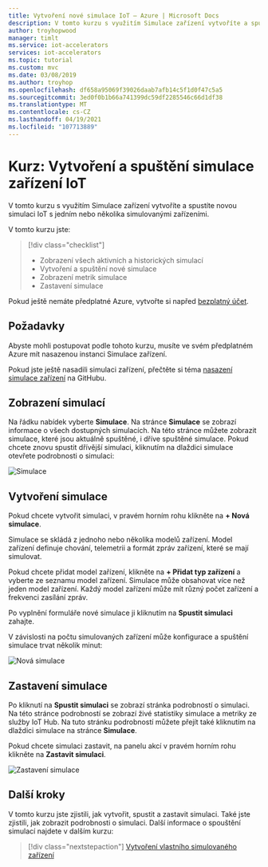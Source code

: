 ```yaml
---
title: Vytvoření nové simulace IoT – Azure | Microsoft Docs
description: V tomto kurzu s využitím Simulace zařízení vytvoříte a spustíte novou simulaci.
author: troyhopwood
manager: timlt
ms.service: iot-accelerators
services: iot-accelerators
ms.topic: tutorial
ms.custom: mvc
ms.date: 03/08/2019
ms.author: troyhop
ms.openlocfilehash: df658a95069f39026daab7afb14c5f1d0f47c5a5
ms.sourcegitcommit: 3ed0f0b1b66a741399dc59df2285546c66d1df38
ms.translationtype: MT
ms.contentlocale: cs-CZ
ms.lasthandoff: 04/19/2021
ms.locfileid: "107713889"
---
```

# <a name="tutorial-create-and-run-an-iot-device-simulation"></a>Kurz: Vytvoření a spuštění simulace zařízení IoT

V tomto kurzu s využitím Simulace zařízení vytvoříte a spustíte novou simulaci IoT s jedním nebo několika simulovanými zařízeními.

V tomto kurzu jste:

>[!div class="checklist"]
> * Zobrazení všech aktivních a historických simulací
> * Vytvoření a spuštění nové simulace
> * Zobrazení metrik simulace
> * Zastavení simulace

Pokud ještě nemáte předplatné Azure, vytvořte si napřed [bezplatný účet](https://azure.microsoft.com/free/?WT.mc_id=A261C142F).

## <a name="prerequisites"></a>Požadavky

Abyste mohli postupovat podle tohoto kurzu, musíte ve svém předplatném Azure mít nasazenou instanci Simulace zařízení.

Pokud jste ještě nasadili simulaci zařízení, přečtěte si téma [nasazení simulace zařízení](https://github.com/Azure/azure-iot-pcs-device-simulation/blob/master/README.md) na GitHubu.

## <a name="view-simulations"></a>Zobrazení simulací

Na řádku nabídek vyberte **Simulace**. Na stránce **Simulace** se zobrazí informace o všech dostupných simulacích. Na této stránce můžete zobrazit simulace, které jsou aktuálně spuštěné, i dříve spuštěné simulace. Pokud chcete znovu spustit dřívější simulaci, kliknutím na dlaždici simulace otevřete podrobnosti o simulaci:

![Simulace](media/iot-accelerators-device-simulation-create-simulation/dashboard.png)

## <a name="create-a-simulation"></a>Vytvoření simulace

Pokud chcete vytvořit simulaci, v pravém horním rohu klikněte na **+ Nová simulace**.

Simulace se skládá z jednoho nebo několika modelů zařízení. Model zařízení definuje chování, telemetrii a formát zpráv zařízení, které se mají simulovat.

Pokud chcete přidat model zařízení, klikněte na **+ Přidat typ zařízení** a vyberte ze seznamu model zařízení. Simulace může obsahovat více než jeden model zařízení. Každý model zařízení může mít různý počet zařízení a frekvenci zasílání zpráv.

Po vyplnění formuláře nové simulace ji kliknutím na **Spustit simulaci** zahajte.

V závislosti na počtu simulovaných zařízení může konfigurace a spuštění simulace trvat několik minut:

![Nová simulace](media/iot-accelerators-device-simulation-create-simulation/newsimulation.png)

## <a name="stop-a-simulation"></a>Zastavení simulace

Po kliknutí na **Spustit simulaci** se zobrazí stránka podrobností o simulaci. Na této stránce podrobností se zobrazí živé statistiky simulace a metriky ze služby IoT Hub. Na tuto stránku podrobností můžete přejít také kliknutím na dlaždici simulace na stránce **Simulace**.

Pokud chcete simulaci zastavit, na panelu akcí v pravém horním rohu klikněte na **Zastavit simulaci**.

![Zastavení simulace](media/iot-accelerators-device-simulation-create-simulation/simulationdetails.png)

## <a name="next-steps"></a>Další kroky

V tomto kurzu jste zjistili, jak vytvořit, spustit a zastavit simulaci. Také jste zjistili, jak zobrazit podrobnosti o simulaci. Další informace o spouštění simulací najdete v dalším kurzu:

> [!div class="nextstepaction"]
> [Vytvoření vlastního simulovaného zařízení](iot-accelerators-device-simulation-create-custom-device.md)

